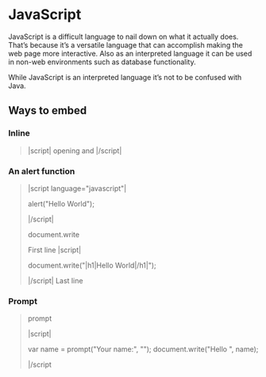 # JavaScript

JavaScript is a difficult language to nail down on what it actually does. That’s because it’s a versatile language that can accomplish making the web page more interactive. Also as an interpreted language it can be used in non-web environments such as database functionality. 

While JavaScript is an interpreted language it’s not to be confused with Java. 

## Ways to embed

### Inline

>|script| opening and |/script|

### An alert function

> |script language="javascript"|
> 
> alert("Hello World");
> 
> |/script|
>
> document.write
>
> First line
> |script|
>
> document.write("|h1|Hello World|/h1|");
> 
> |/script|
> Last line
>
### Prompt
>
> prompt
>
> |script|
> 
> var name = prompt("Your name:", "");
> document.write("Hello ", name);
> 
> |/script
